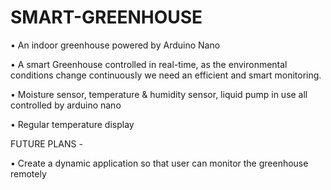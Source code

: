 # SMART-GREENHOUSE

• An indoor greenhouse powered by Arduino Nano

• A smart Greenhouse controlled in real-time, as the environmental conditions change continuously we need an efficient and smart monitoring.

• Moisture sensor, temperature & humidity sensor, liquid pump in use all controlled by arduino nano

• Regular temperature display 


FUTURE PLANS - 

• Create a dynamic application so that user can monitor the greenhouse remotely
